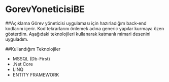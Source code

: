 # GorevYoneticisiBE

##Açıklama
Görev yöneticisi uygulaması için hazırladığım back-end kodlarını içerir. 
Kod tekrarlarını önlemek adına generic yapılar kurmaya özen gösterdim.
Aşağıdaki teknolojileri kullanarak katmanlı mimari desenini uyguladım.

##Kullandığım Teknolojiler
* MSSQL (Db-First)
* .Net Core 
* LINQ
* ENTITY FRAMEWORK 
